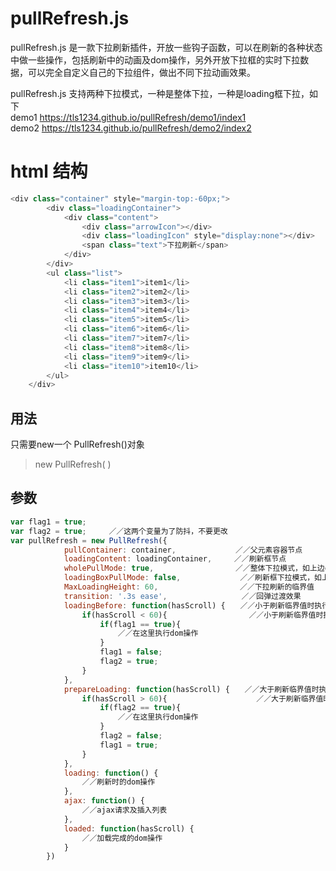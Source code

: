 # pullRefresh.js  
pullRefresh.js 是一款下拉刷新插件，开放一些钩子函数，可以在刷新的各种状态中做一些操作，包括刷新中的动画及dom操作，另外开放下拉框的实时下拉数据，可以完全自定义自己的下拉组件，做出不同下拉动画效果。

pullRefresh.js 支持两种下拉模式，一种是整体下拉，一种是loading框下拉，如下     
demo1  https://tls1234.github.io/pullRefresh/demo1/index1   
demo2  https://tls1234.github.io/pullRefresh/demo2/index2  

# html 结构
```js
<div class="container" style="margin-top:-60px;">
		<div class="loadingContainer">
			<div class="content">
				<div class="arrowIcon"></div>
				<div class="loadingIcon" style="display:none"></div>
				<span class="text">下拉刷新</span>
			</div>
		</div>
		<ul class="list">
			<li class="item1">item1</li>
			<li class="item2">item2</li>
			<li class="item3">item3</li>
			<li class="item4">item4</li>
			<li class="item5">item5</li>
			<li class="item6">item6</li>
			<li class="item7">item7</li>
			<li class="item8">item8</li>
			<li class="item9">item9</li>
			<li class="item10">item10</li>
		</ul>
	</div>
```
## 用法  
只需要new一个 PullRefresh()对象
> new PullRefresh( ) 
## 参数  

```js
var flag1 = true;
var flag2 = true;　　　／／这两个变量为了防抖，不要更改
var pullRefresh = new PullRefresh({
			pullContainer: container,　　　　　　　　／／父元素容器节点
			loadingContent: loadingContainer,　　　／／刷新框节点
			wholePullMode: true,　　　　　　　　　　　／／整体下拉模式，如上边demo1
			loadingBoxPullMode: false,　　　　　　　　／／刷新框下拉模式，如上边demo２
			MaxLoadingHeight: 60,　　　　　　　　　　　／／下拉刷新的临界值
			transition: '.3s ease',　　　　　　　　　　／／回弹过渡效果
			loadingBefore: function(hasScroll) {　　／／小于刷新临界值时执行的函数，其中 hasScroll为下拉的距离，可以根据距离自定义动画效果
				if(hasScroll < 60){　　　　　　　　　　　／／小于刷新临界值时执行
					if(flag1 == true){　　　　　　　
						／／在这里执行dom操作
					}
					flag1 = false;　
					flag2 = true;
				}
			},
			prepareLoading: function(hasScroll) {　　／／大于刷新临界值时执行的函数，hasScroll同上
				if(hasScroll > 60){　　　　　　　　　　　　／／大于刷新临界值时执行
					if(flag2 == true){　　　　　　　　　　
						／／在这里执行dom操作
					}
					flag2 = false;　　
					flag1 = true;
				}
			},
			loading: function() {
				／／刷新时的dom操作
			},
			ajax: function() {
				／／ajax请求及插入列表
			},
			loaded: function(hasScroll) {
				／／加载完成的dom操作
			}
		})
```
